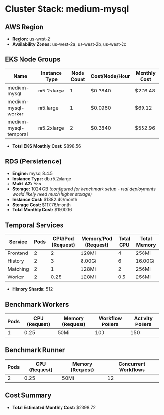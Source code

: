 # Cluster Stack: medium-mysql

## AWS Region
- **Region:** us-west-2
- **Availability Zones:** us-west-2a, us-west-2b, us-west-2c

## EKS Node Groups
| Name | Instance Type | Node Count | Cost/Node/Hour | Monthly Cost |
|------|--------------|------------|----------------|-------------|
| medium-mysql | m5.2xlarge | 1 | $0.3840 | $276.48 |
| medium-mysql-worker | m5.large | 1 | $0.0960 | $69.12 |
| medium-mysql-temporal | m5.2xlarge | 2 | $0.3840 | $552.96 |

- **Total EKS Monthly Cost:** $898.56

## RDS (Persistence)
- **Engine:** mysql 8.4.5
- **Instance Type:** db.r5.2xlarge
- **Multi-AZ:** Yes
- **Storage:** 1024 GB *(configured for benchmark setup - real deployments would likely need much higher storage)*
- **Instance Cost:** $1382.40/month
- **Storage Cost:** $117.76/month
- **Total Monthly Cost:** $1500.16

## Temporal Services

| Service   | Pods | CPU/Pod (Request) | Memory/Pod (Request) | Total CPU | Total Memory |
|-----------|------|-------------------|----------------------|-----------|-------------|
| Frontend  | 2    | 2               | 128Mi                | 4       | 256Mi     |
| History   | 2    | 3               | 8.00Gi                | 6       | 16.00Gi     |
| Matching  | 2    | 1               | 128Mi                | 2       | 256Mi     |
| Worker    | 2    | 0.25               | 128Mi                | 0.5       | 256Mi     |

- **History Shards:** 512

## Benchmark Workers

| Pods | CPU (Request) | Memory (Request) | Workflow Pollers | Activity Pollers |
|------|---------------|------------------|------------------|------------------|
| 1 | 0.25 | 50Mi | 100 | 150 |

## Benchmark Runner

| Pods | CPU (Request) | Memory (Request) | Concurrent Workflows |
|------|---------------|------------------|---------------------|
| 2 | 0.25 | 50Mi | 12 |


## Cost Summary

- **Total Estimated Monthly Cost:** $2398.72
